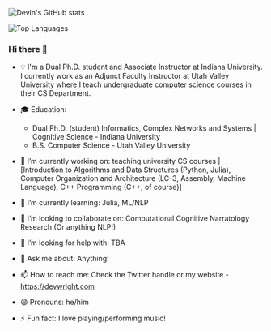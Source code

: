 
![Devin's GitHub stats](https://github-readme-stats-devinw-sudo.vercel.app/api?username=DevinW-sudo&count_private=true&theme=radical)

![Top Languages](https://github-readme-stats-devinw-sudo.vercel.app/api/top-langs/?username=DevinW-sudo&hide=HTML,CSS,Javascript&langs_count=10&layout=compact&theme=radical)

### Hi there 👋

<!--
**DevinW-sudo/DevinW-sudo** is a ✨ _special_ ✨ repository because its `README.md` (this file) appears on your GitHub profile.

Here are some ideas to get you started:

-->

- 💡 I'm a Dual Ph.D. student and Associate Instructor at Indiana University. I currently work as an Adjunct Faculty Instructor at Utah Valley University where I teach undergraduate computer science courses in their CS Department.

- 🎓 Education: 
  - Dual Ph.D. (student) Informatics, Complex Networks and Systems | Cognitive Science - Indiana University
  - B.S. Computer Science - Utah Valley University

- 🔭 I’m currently working on: teaching university CS courses | [Introduction to Algorithms and Data Structures (Python, Julia),
                                                                Computer Organization and Architecture (LC-3, Assembly, Machine Language), 
                                                                C++ Programming (C++, of course)]
- 🌱 I’m currently learning: Julia, ML/NLP
- 👯 I’m looking to collaborate on: Computational Cognitive Narratology Research (Or anything NLP!)
- 🤔 I’m looking for help with: TBA
- 💬 Ask me about: Anything!
- 📫 How to reach me: Check the Twitter handle or my website - https://devwright.com
- 😄 Pronouns: he/him
- ⚡ Fun fact: I love playing/performing music!
